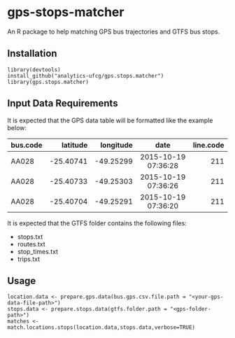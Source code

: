 # gps-stops-matcher
An R package to help matching GPS bus trajectories and GTFS bus stops. 

## Installation
```
library(devtools)
install_github("analytics-ufcg/gps.stops.matcher")
library(gps.stops.matcher)
```

## Input Data Requirements
It is expected that the GPS data table will be formatted like the example below:  

| bus.code| latitude  | longitude | date                | line.code |
| --------|----------:| ---------:| :------------------:| --------: |
| AA028   | -25.40741 | -49.25299 | 2015-10-19 07:36:28 |       211 |
| AA028   | -25.40733 | -49.25303 | 2015-10-19 07:36:26 |       211 |
| AA028   | -25.40704 | -49.25291 | 2015-10-19 07:36:20 |       211 |

It is expected that the GTFS folder contains the following files: 

* stops.txt  
* routes.txt  
* stop_times.txt  
* trips.txt  

## Usage
```
location.data <- prepare.gps.data(bus.gps.csv.file.path = "<your-gps-data-file-path>")
stops.data <- prepare.stops.data(gtfs.folder.path = "<gps-folder-path>")
matches <- match.locations.stops(location.data,stops.data,verbose=TRUE)
```